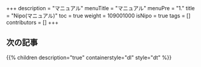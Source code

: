 +++
description = "マニュアル"
menuTitle = "マニュアル"
menuPre = "1."
title = "Nipo(マニュアル)"
toc = true
weight = 109001000
isNipo = true
tags = []
contributors = []
+++


## 次の記事

{{% children description="true" containerstyle="dl" style="dt" %}}
